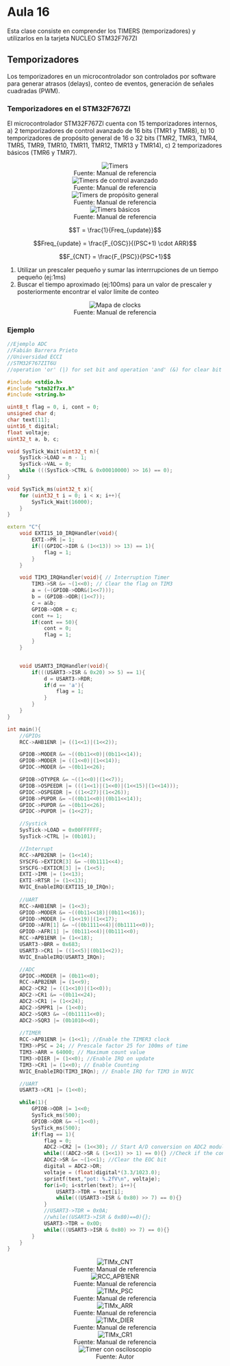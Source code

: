 <h1>Aula 16</h1>

Esta clase consiste en comprender los TIMERS (temporizadores) y utilizarlos en la tarjeta NUCLEO STM32F767ZI

<h2>Temporizadores</h2>

Los temporizadores en un microcontrolador son controlados por software para generar atrasos (delays), conteo de eventos, generación de señales cuadradas (PWM).







<h3>Temporizadores en el STM32F767ZI</h3>

El microcontrolador STM32F767ZI cuenta con 15 temporizadores internos, a) 2 temporizadores de control avanzado de 16 bits (TMR1 y TMR8), b) 10 temporizadores de propósito general de 16 o 32 bits (TMR2, TMR3, TMR4, TMR5, TMR9, TMR10, TMR11, TMR12, TMR13 y TMR14), c) 2 temporizadores básicos (TMR6 y TMR7).

<div align="center">
<img src="image-7.png" alt="Timers"/>
<br>
<figcaption>Fuente: Manual de referencia</figcaption>
</div>

<div align="center">
<img src="image-8.png" alt="Timers de control avanzado"/>
<br>
<figcaption>Fuente: Manual de referencia</figcaption>
</div>

<div align="center">
<img src="image-9.png" alt="Timers de propósito general"/>
<br>
<figcaption>Fuente: Manual de referencia</figcaption>
</div>

<div align="center">
<img src="image-10.png" alt="Timers básicos"/>
<br>
<figcaption>Fuente: Manual de referencia</figcaption>
</div>




$$T = \frac{1}{Freq_{update}}$$

$$Freq_{update} = \frac{F_{OSC}}{(PSC+1) \cdot ARR}$$



$$F_{CNT} = \frac{F_{PSC}}{PSC+1}$$

1. Utilizar un prescaler pequeño y sumar las interrrupciones de un tiempo pequeño (ej:1ms)
2. Buscar el tiempo aproximado (ej:100ms) para un valor de prescaler y posteriormente encontrar el valor límite de conteo


<div align="center">
<img src="image.png" alt="Mapa de clocks"/>
<br>
<figcaption>Fuente: Manual de referencia</figcaption>
</div>



<h3>Ejemplo</h3>

```c++
//Ejemplo ADC
//Fabián Barrera Prieto
//Universidad ECCI
//STM32F767ZIT6U
//operation 'or' (|) for set bit and operation 'and' (&) for clear bit

#include <stdio.h>
#include "stm32f7xx.h"
#include <string.h>

uint8_t flag = 0, i, cont = 0;
unsigned char d;
char text[11];
uint16_t digital;
float voltaje;
uint32_t a, b, c;

void SysTick_Wait(uint32_t n){
    SysTick->LOAD = n - 1;
    SysTick->VAL = 0; 
    while (((SysTick->CTRL & 0x00010000) >> 16) == 0); 
}

void SysTick_ms(uint32_t x){
    for (uint32_t i = 0; i < x; i++){
        SysTick_Wait(16000); 
    }
}

extern "C"{
    void EXTI15_10_IRQHandler(void){
        EXTI->PR |= 1; 
        if(((GPIOC->IDR & (1<<13)) >> 13) == 1){
            flag = 1;
        }
    }

    void TIM3_IRQHandler(void){ // Interruption Timer 
        TIM3->SR &= ~(1<<0); // Clear the flag on TIM3 
        a = (~(GPIOB->ODR&(1<<7)));
        b = (GPIOB->ODR|(1<<7));
        c = a&b;
        GPIOB->ODR = c;
        cont += 1;
        if(cont == 50){
            cont = 0;
            flag = 1;
        }
    }


    void USART3_IRQHandler(void){ 
        if(((USART3->ISR & 0x20) >> 5) == 1){
            d = USART3->RDR;
            if(d == 'a'){
                flag = 1;
            }
        }
    }
}

int main(){
    //GPIOs
    RCC->AHB1ENR |= ((1<<1)|(1<<2)); 

    GPIOB->MODER &= ~((0b11<<0)|(0b11<<14));
    GPIOB->MODER |= ((1<<0)|(1<<14)); 
    GPIOC->MODER &= ~(0b11<<26);

    GPIOB->OTYPER &= ~((1<<0)|(1<<7));
    GPIOB->OSPEEDR |= (((1<<1)|(1<<0)|(1<<15)|(1<<14)));
    GPIOC->OSPEEDR |= ((1<<27)|(1<<26));
    GPIOB->PUPDR &= ~((0b11<<0)|(0b11<<14));
    GPIOC->PUPDR &= ~(0b11<<26);
    GPIOC->PUPDR |= (1<<27);

    //Systick
    SysTick->LOAD = 0x00FFFFFF; 
    SysTick->CTRL |= (0b101);

    //Interrupt
    RCC->APB2ENR |= (1<<14); 
    SYSCFG->EXTICR[3] &= ~(0b1111<<4); 
    SYSCFG->EXTICR[3] |= (1<<5); 
    EXTI->IMR |= (1<<13); 
    EXTI->RTSR |= (1<<13);
    NVIC_EnableIRQ(EXTI15_10_IRQn); 
            
    //UART
    RCC->AHB1ENR |= (1<<3); 
    GPIOD->MODER &= ~((0b11<<18)|(0b11<<16)); 
    GPIOD->MODER |= (1<<19)|(1<<17); 
    GPIOD->AFR[1] &= ~((0b1111<<4)|(0b1111<<0));
    GPIOD->AFR[1] |= (0b111<<4)|(0b111<<0); 
    RCC->APB1ENR |= (1<<18); 
    USART3->BRR = 0x683; 
    USART3->CR1 |= ((1<<5)|(0b11<<2)); 
    NVIC_EnableIRQ(USART3_IRQn); 

    //ADC
    GPIOC->MODER |= (0b11<<0); 
    RCC->APB2ENR |= (1<<9); 
    ADC2->CR2 |= ((1<<10)|(1<<0)); 
    ADC2->CR1 &= ~(0b11<<24); 
    ADC2->CR1 |= (1<<24); 
    ADC2->SMPR1 |= (1<<0); 
    ADC2->SQR3 &= ~(0b11111<<0); 
    ADC2->SQR3 |= (0b1010<<0); 
    
    //TIMER
    RCC->APB1ENR |= (1<<1); //Enable the TIMER3 clock 
    TIM3->PSC = 24; // Prescale factor 25 for 100ms of time
    TIM3->ARR = 64000; // Maximum count value
    TIM3->DIER |= (1<<0); //Enable IRQ on update		 
    TIM3->CR1 |= (1<<0); // Enable Counting
    NVIC_EnableIRQ(TIM3_IRQn); // Enable IRQ for TIM3 in NVIC	

    //UART
    USART3->CR1 |= (1<<0);

    while(1){
        GPIOB->ODR |= 1<<0; 
        SysTick_ms(500);
        GPIOB->ODR &= ~(1<<0);
        SysTick_ms(500);
        if(flag == 1){
            flag = 0;
            ADC2->CR2 |= (1<<30); // Start A/D conversion on ADC2 module for channel 10 on ADC2->SQR3 register
            while(((ADC2->SR & (1<<1)) >> 1) == 0){} //Check if the conversion is complete reading the EOC bit
            ADC2->SR &= ~(1<<1); //Clear the EOC bit
            digital = ADC2->DR;
            voltaje = (float)digital*(3.3/1023.0);
            sprintf(text,"pot: %.2fV\n", voltaje);
            for(i=0; i<strlen(text); i++){
                USART3->TDR = text[i]; 
                while(((USART3->ISR & 0x80) >> 7) == 0){}
            }
            //USART3->TDR = 0x0A; 
            //while((USART3->ISR & 0x80)==0){};
            USART3->TDR = 0x0D; 
            while(((USART3->ISR & 0x80) >> 7) == 0){}
        }  
    }
}
```

<div align="center">
<img src="image-2.png" alt="TIMx_CNT"/>
<br>
<figcaption>Fuente: Manual de referencia</figcaption>
</div>

<div align="center">
<img src="image-1.png" alt="RCC_APB1ENR"/>
<br>
<figcaption>Fuente: Manual de referencia</figcaption>
</div>

<div align="center">
<img src="image-3.png" alt="TIMx_PSC"/>
<br>
<figcaption>Fuente: Manual de referencia</figcaption>
</div>

<div align="center">
<img src="image-4.png" alt="TIMx_ARR"/>
<br>
<figcaption>Fuente: Manual de referencia</figcaption>
</div>

<div align="center">
<img src="image-5.png" alt="TIMx_DIER"/>
<br>
<figcaption>Fuente: Manual de referencia</figcaption>
</div>

<div align="center">
<img src="image-6.png" alt="TIMx_CR1"/>
<br>
<figcaption>Fuente: Manual de referencia</figcaption>
</div>

<div align="center">
<img src="1726778518531.jpg" alt="Timer con osciloscopio"/>
<br>
<figcaption>Fuente: Autor</figcaption>
</div>